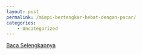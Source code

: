 ```yaml
---
layout: post
permalink: /mimpi-bertengkar-hebat-dengan-pacar/
categories:
    - Uncategorized
---
```


[Baca Selengkapnya](/03)